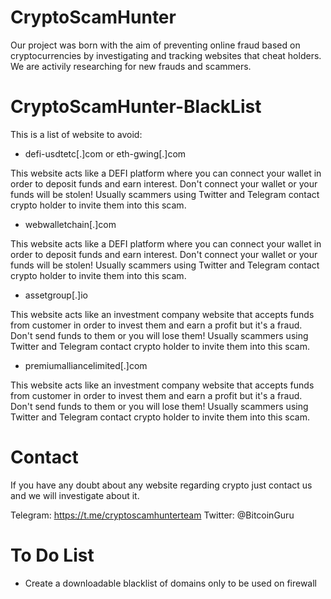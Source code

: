 # CryptoScamHunter
  
Our project was born with the aim of preventing online fraud based on cryptocurrencies by investigating and tracking websites that cheat holders.
We are activily researching for new frauds and scammers.



# CryptoScamHunter-BlackList

This is a list of website to avoid:

* defi-usdtetc[.]com or eth-gwing[.]com

This website acts like a DEFI platform where you can connect your wallet in order to deposit funds and earn interest. Don't connect your wallet or your funds will be stolen! Usually scammers using Twitter and Telegram contact crypto holder to invite them into this scam.


* webwalletchain[.]com

This website acts like a DEFI platform where you can connect your wallet in order to deposit funds and earn interest. Don't connect your wallet or your funds will be stolen! Usually scammers using Twitter and Telegram contact crypto holder to invite them into this scam.


* assetgroup[.]io

This website acts like an investment company website that accepts funds from customer in order to invest them and earn a profit but it's a fraud. Don't send funds to them or you will lose them!
Usually scammers using Twitter and Telegram contact crypto holder to invite them into this scam.


* premiumalliancelimited[.]com

This website acts like an investment company website that accepts funds from customer in order to invest them and earn a profit but it's a fraud. Don't send funds to them or you will lose them!
Usually scammers using Twitter and Telegram contact crypto holder to invite them into this scam.


# Contact
If you have any doubt about any website regarding crypto just contact us and we will investigate about it.

Telegram: https://t.me/cryptoscamhunterteam
Twitter: @BitcoinGuru

# To Do List

* Create a downloadable blacklist of domains only to be used on firewall
